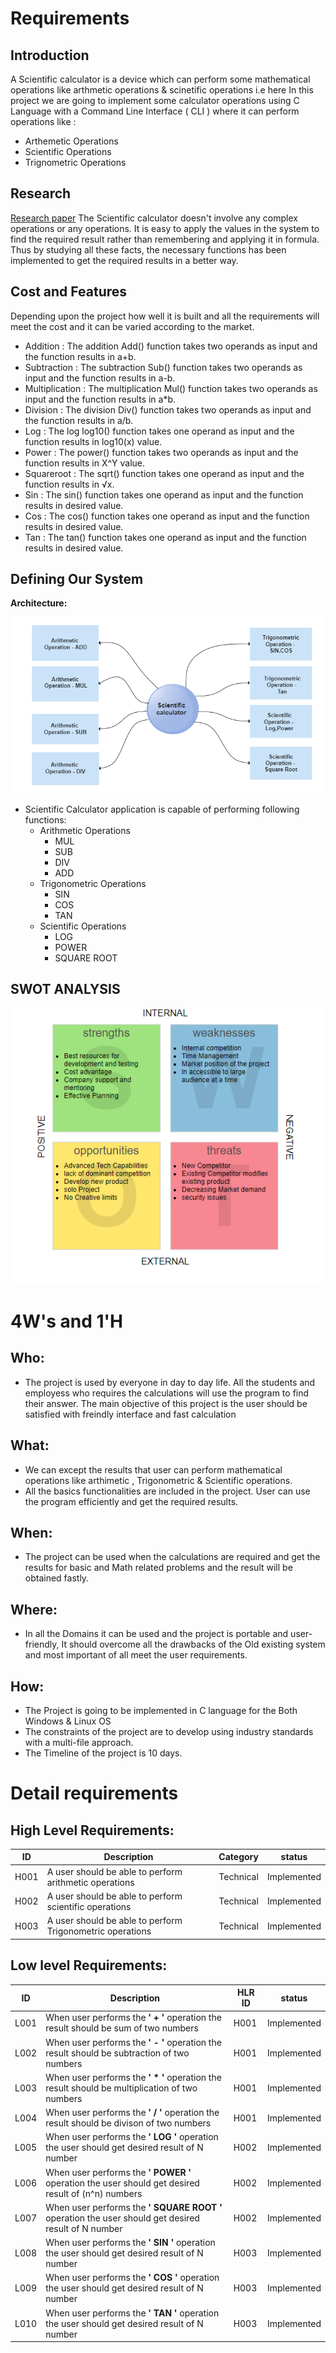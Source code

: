 # Requirements
## Introduction
 A Scientific calculator is a device which can perform some mathematical operations like arthmetic operations
& scinetific operations i.e here In this project we are going to implement some calculator operations using
C Language with a Command Line Interface ( CLI ) where it can perform operations like :
 - Arthemetic Operations 
 - Scientific Operations 
 - Trignometric Operations
## Research
[Research paper](https://www.informs.org/Publications/INFORMS-Journals/Mathematics-of-Operations-Research)
The Scientific calculator doesn't involve any complex operations or any operations. It is easy to apply the values in the system to find the required result rather than remembering and applying it in formula. Thus by studying all these facts, the necessary functions has been implemented to get the required results in a better way.
## Cost and Features
Depending upon the project how well it is built and all the requirements will meet the cost and it can be varied according to the market.
- Addition : The addition Add() function takes two operands as input and the function results in a+b.
- Subtraction : The subtraction Sub() function takes two operands as input and the function results in a-b.
- Multiplication : The multiplication Mul() function takes two operands as input and the function results in a*b.
- Division : The division Div() function takes two operands as input and the function results in a/b.
- Log : The log log10() function takes one operand as input and the function results in log10(x) value.
- Power : The power() function takes two operands as input and the function results in X^Y value.
- Squareroot : The sqrt() function takes one operand as input and the function results in √x.
- Sin : The sin() function takes one operand as input and the function results in desired value.
- Cos : The cos() function takes one operand as input and the function results in desired value.
- Tan : The tan() function takes one operand as input and the function results in desired value.

## Defining Our System
  **Architecture:**
  
   ![Architecture](https://github.com/yash2220/M1_Application_Calculator/blob/main/1_Requirements/Arithmetic%20operation.png)

   
 - Scientific Calculator application is capable of performing following functions:
	 -  Arithmetic Operations
		 - MUL 
		 - SUB
		 - DIV
		 - ADD
	-  Trigonometric Operations
		 - SIN
		 - COS
		 - TAN
	-  Scientific Operations
		 - LOG
		 - POWER
		 - SQUARE ROOT
    

## SWOT ANALYSIS
![swot analysis](https://github.com/yash2220/M1_Application_Calculator/blob/main/1_Requirements/SWOT.png)


# 4W&#39;s and 1&#39;H

## Who:

- The project is used by everyone in day to day life. All the students and employess who requires the calculations will use the program to find their answer. The main objective of this project is the user should be satisfied with freindly interface and fast calculation

## What:

- We can except the results that user can perform mathematical operations like arthimetic , Trigonometric & Scientific operations.
- All the basics functionalities are included in the project. User can use the program efficiently and get the required results.


## When:

- The project can be used when the calculations are required  and get the results for basic and Math related problems and the result will be obtained fastly.

## Where:

- In all the Domains it can be used and the project is portable and user-friendly,  It should overcome all the drawbacks of the Old existing system and most important of all meet the user requirements.

## How:

- The Project is going to be implemented in C language for the Both Windows & Linux OS
- The constraints of the project are to develop using industry standards with a multi-file approach.
- The Timeline of the project is 10 days.

# Detail requirements
## High Level Requirements:
|ID| Description |Category|status|
|--|------------|------|---------|
|H001 |A user should be able to perform arithmetic operations  | Technical |Implemented
|H002 |A user should be able to perform scientific operations|Technical|Implemented
|H003|A user should be able to perform Trigonometric operations |Technical|Implemented



##  Low level Requirements:
|ID| Description |HLR ID | status|
|--|------------|------|---------|
|L001 |When user performs the **' + '** operation the result should be sum of two numbers |H001|Implemented
|L002 |When user performs the **' - '** operation the result should be subtraction of two numbers|H001|Implemented
|L003|When user performs the **' * '** operation the result should be multiplication of two numbers |H001 |Implemented
|L004|When user performs the **' / '** operation the result should be divison of two numbers|H001 |Implemented
|L005|When user performs the **' LOG '** operation the user should get desired result of N number |H002 |Implemented
|L006|When user performs the **' POWER '** operation the user should get desired result of (n^n) numbers |H002 |Implemented
|L007|When user performs the **' SQUARE ROOT '** operation the user should get desired result of N number |H002 |Implemented
|L008|When user performs the **' SIN '** operation the user should get desired result of N number |H003 |Implemented
|L009|When user performs the **' COS '** operation the user should get desired result of N number |H003 |Implemented
|L010|When user performs the **' TAN '** operation the user should get desired result of N number |H003 |Implemented
